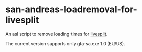 # san-andreas-loadremoval-for-livesplit
An asl script to remove loading times for [livesplit](http://livesplit.github.io).

The current version supports only gta-sa.exe 1.0 (EU/US).
